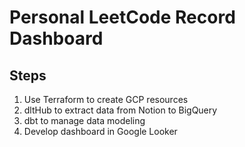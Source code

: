# Personal LeetCode Record Dashboard

## Steps
1. Use Terraform to create GCP resources
2. dltHub to extract data from Notion to BigQuery
3. dbt to manage data modeling
4. Develop dashboard in Google Looker

